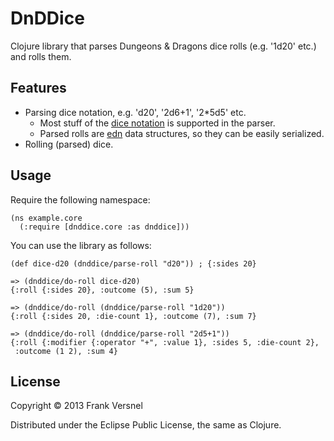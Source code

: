 # DnDDice

Clojure library that parses Dungeons & Dragons dice rolls (e.g. '1d20' etc.)
and rolls them.

## Features

* Parsing dice notation, e.g. 'd20', '2d6+1', '2*5d5' etc. 
	* Most stuff of the [dice
	  notation](http://en.wikipedia.org/wiki/Dice_notation) is supported in
	  the parser.
	* Parsed rolls are [edn](https://github.com/edn-format/edn) data
	  structures, so they can be easily serialized.
* Rolling (parsed) dice. 

## Usage

Require the following namespace:

	(ns example.core
	  (:require [dnddice.core :as dnddice]))

You can use the library as follows:

	(def dice-d20 (dnddice/parse-roll "d20")) ; {:sides 20}

	=> (dnddice/do-roll dice-d20)
	{:roll {:sides 20}, :outcome (5), :sum 5}

	=> (dnddice/do-roll (dnddice/parse-roll "1d20"))
	{:roll {:sides 20, :die-count 1}, :outcome (7), :sum 7}

	=> (dnddice/do-roll (dnddice/parse-roll "2d5+1"))
	{:roll {:modifier {:operator "+", :value 1}, :sides 5, :die-count 2},
	 :outcome (1 2), :sum 4}

## License

Copyright © 2013 Frank Versnel

Distributed under the Eclipse Public License, the same as Clojure.

